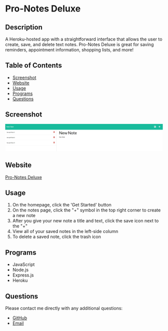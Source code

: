 # Pro-Notes Deluxe

## Description
A Heroku-hosted app with a straightforward interface that allows the user to create, save, and delete text notes. Pro-Notes Deluxe is great for saving reminders, appointment information, shopping lists, and more!

## **Table of Contents**
* [Screenshot](#screenshot)
* [Website](#website)
* [Usage](#usage)
* [Programs](#programs)
* [Questions](#questions)

## **Screenshot**
![Pro-Notes Deluxe sample screenshot](./assets/pro-notes-deluxe-screenshot.jpg)

## **Website**
[Pro-Notes Deluxe](https://pro-notes-deluxe.herokuapp.com/)

## **Usage**
1. On the homepage, click the 'Get Started' button
2. On the notes page, click the "+" symbol in the top right corner to create a new note
3. After you give your new note a title and text, click the save icon next to the "+"
4. View all of your saved notes in the left-side column
5. To delete a saved note, click the trash icon

## **Programs**
* JavaScript
* Node.js
* Express.js
* Heroku

## **Questions**
Please contact me directly with any additional questions:
* [GitHub](https://github.com/ChristopherLawn)
* [Email](mailto:christopher.lawn@yahoo.com)